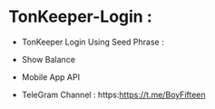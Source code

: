 # TonKeeper-Login :

- TonKeeper Login Using Seed Phrase :
 
- Show Balance
 
- Mobile App API 

- TeleGram Channel : https:https://t.me/BoyFifteen
 
